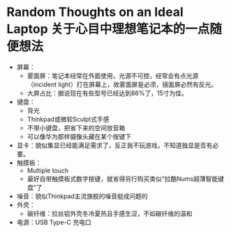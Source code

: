 # Random Thoughts on an Ideal Laptop 关于心目中理想笔记本的一点随便想法

* 屏幕：
  * 雾面屏：笔记本经常在外面使用，光源不可控，经常会有点光源（incident light）打在屏幕上，故雾面屏是必须，镜面屏必然有反光。
  * 大屏占比：据说现在有些型号已经达到86%了，15寸为佳。
* 键盘：
  * 背光
  * Thinkpad或微软Sculpt式手感
  * 不带小键盘，把省下来的空间放音箱
  * 可以像华为那样摄像头藏在某个按键下
* 显卡：貌似集显已经能满足需求了，反正我不玩游戏，不知道独显是否有必要。
* 触摸板：
  * Multiple touch
  * 最好自带触摸板式数字按键，就省得另行购买类似“拉酷Nums超薄智能键盘”了
* 噪音：貌似Thinkpad主流旗舰的噪音挺成问题的  
* 外壳：
  * 碳纤维：拉丝铝外壳冬冷夏热且手感生涩，不如碳纤维的温和
* 电源：USB Type-C 充电口
